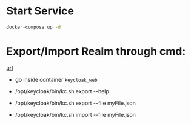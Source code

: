 # Start Service
```bash
docker-compose up -d
```

# Export/Import Realm through cmd:
[url]( https://www.keycloak.org/server/importExport)

- go inside container `keycloak_web` 
- /opt/keycloak/bin/kc.sh export --help
- /opt/keycloak/bin/kc.sh export --file myFile.json

- /opt/keycloak/bin/kc.sh import --file myFile.json